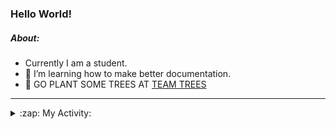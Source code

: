 ### Hello World!

##### About:
- Currently I am a student.
- 🌱 I’m learning how to make better documentation.
- 🌱 GO PLANT SOME TREES AT [TEAM TREES](https://teamtrees.org/)

---
<details>
  <summary>:zap: My Activity:</summary>
  
<!--START_SECTION:waka-->
![Code Time](http://img.shields.io/badge/Code%20Time-1%2C152%20hrs%205%20mins-blue)

**I'm a Night 🦉** 

```text
🌞 Morning                1437 commits        ██░░░░░░░░░░░░░░░░░░░░░░░   09.24 % 
🌆 Daytime                5488 commits        █████████░░░░░░░░░░░░░░░░   35.28 % 
🌃 Evening                4492 commits        ███████░░░░░░░░░░░░░░░░░░   28.88 % 
🌙 Night                  4137 commits        ███████░░░░░░░░░░░░░░░░░░   26.60 % 
```
📅 **I'm Most Productive on Wednesday** 

```text
Monday                   2334 commits        ████░░░░░░░░░░░░░░░░░░░░░   15.01 % 
Tuesday                  2038 commits        ███░░░░░░░░░░░░░░░░░░░░░░   13.10 % 
Wednesday                3580 commits        ██████░░░░░░░░░░░░░░░░░░░   23.02 % 
Thursday                 1945 commits        ███░░░░░░░░░░░░░░░░░░░░░░   12.50 % 
Friday                   1523 commits        ██░░░░░░░░░░░░░░░░░░░░░░░   09.79 % 
Saturday                 1386 commits        ██░░░░░░░░░░░░░░░░░░░░░░░   08.91 % 
Sunday                   2748 commits        ████░░░░░░░░░░░░░░░░░░░░░   17.67 % 
```


📊 **This Week I Spent My Time On** 

```text
🔥 Editors: 
VS Code                  5 hrs 47 mins       █████████████████████████   100.00 % 

🐱‍💻 Projects: 
giveth-dapps-v2          3 hrs 18 mins       ██████████████░░░░░░░░░░░   57.16 % 
praise                   2 hrs 28 mins       ███████████░░░░░░░░░░░░░░   42.84 % 
```


 Last Updated on 13/07/2023 16:11:27 UTC
<!--END_SECTION:waka-->
</details>
